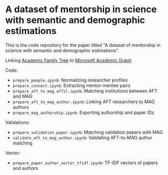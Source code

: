 # A dataset of mentorship in science with semantic and demographic estimations

This is the code repository for the paper titled "A dataset of mentorship in science with semantic and demographic estimations". 

Linking [Academic Family Tree](https://academictree.org/) to [Microsoft Academic Graph](https://www.microsoft.com/en-us/research/project/microsoft-academic-graph/)

Code:

- `prepare_people.ipynb`: Normalizing researcher profiles
- `prepare_connect.ipynb`: Extracting mentor-mentee pairs
- `prepare_aft_to_mag_affil.ipynb`: Matching institutions between AFT and MAG
- `prepare_aft_to_mag_author.ipynb`: Linking AFT researchers to MAG authors
- `prepare_mag_authorship.ipynb`: Exporting authorship and paper IDs

Validations:

- `prepare_validation_paper.ipynb`: Matching validation papers with MAG
- `validate_aft_to_mag_author.ipynb`: Validating AFT-to-MAG author matching

Vector:

- `prepare_paper_author_vector_tfidf.ipynb`: TF-IDF vectors of papers and authors
